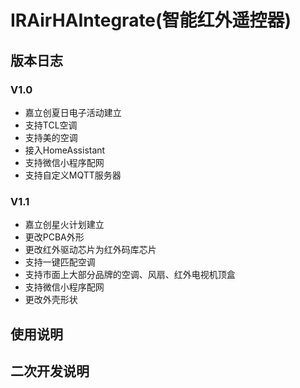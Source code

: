 # IRAirHAIntegrate(智能红外遥控器)
## 版本日志
### V1.0
- 嘉立创夏日电子活动建立
- 支持TCL空调
- 支持美的空调
- 接入HomeAssistant
- 支持微信小程序配网
- 支持自定义MQTT服务器

### V1.1 
- 嘉立创星火计划建立
- 更改PCBA外形
- 更改红外驱动芯片为红外码库芯片
- 支持一键匹配空调
- 支持市面上大部分品牌的空调、风扇、红外电视机顶盒 
- 支持微信小程序配网
- 更改外壳形状

## 使用说明

## 二次开发说明

